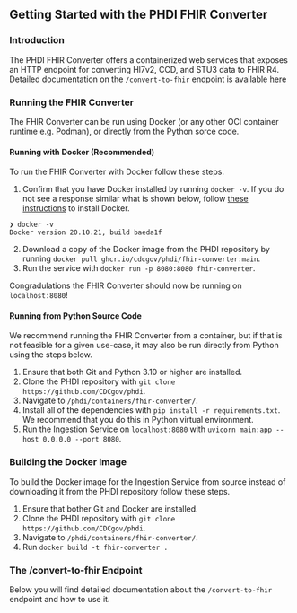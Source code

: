 ## Getting Started with the PHDI FHIR Converter

### Introduction
The PHDI FHIR Converter offers a containerized web services that exposes an HTTP endpoint for converting Hl7v2, CCD, and STU3 data to FHIR R4. Detailed documentation on the `/convert-to-fhir` endpoint is available [here](#the-convert-to-fhir-endpoint)

### Running the FHIR Converter

The FHIR Converter can be run using Docker (or any other OCI container runtime e.g. Podman), or directly from the Python sorce code.

#### Running with Docker (Recommended)

To run the FHIR Converter with Docker follow these steps.
1. Confirm that you have Docker installed by running `docker -v`. If you do not see a response similar what is shown below, follow [these instructions](https://docs.docker.com/get-docker/) to install Docker.
```
❯ docker -v
Docker version 20.10.21, build baeda1f
``` 
2. Download a copy of the Docker image from the PHDI repository by running `docker pull ghcr.io/cdcgov/phdi/fhir-converter:main`.
3. Run the service with `docker run -p 8080:8080 fhir-converter`.

Congradulations the FHIR Converter should now be running on `localhost:8080`!

#### Running from Python Source Code

We recommend running the FHIR Converter from a container, but if that is not feasible for a given use-case, it may also be run directly from Python using the steps below.

1. Ensure that both Git and Python 3.10 or higher are installed.
2. Clone the PHDI repository with `git clone https://github.com/CDCgov/phdi`.
3. Navigate to `/phdi/containers/fhir-converter/`.
4. Install all of the dependencies with `pip install -r requirements.txt`. We recommend that you do this in Python virtual environment.
5. Run the Ingestion Service on `localhost:8080` with `uvicorn main:app --host 0.0.0.0 --port 8080`. 

### Building the Docker Image

To build the Docker image for the Ingestion Service from source instead of downloading it from the PHDI repository follow these steps.
1. Ensure that bother Git and Docker are installed.
2. Clone the PHDI repository with `git clone https://github.com/CDCgov/phdi`.
3. Navigate to `/phdi/containers/fhir-converter/`.
4. Run `docker build -t fhir-converter .`

### The /convert-to-fhir Endpoint 

Below you will find detailed documentation about the `/convert-to-fhir` endpoint and how to use it. 
